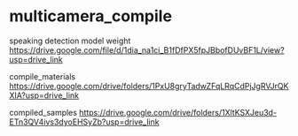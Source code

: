 # multicamera_compile

speaking detection model weight
https://drive.google.com/file/d/1dia_na1ci_B1fDfPX5fpJBbofDUvBF1L/view?usp=drive_link

compile_materials
https://drive.google.com/drive/folders/1PxU8gryTadwZFqLRqCdPjJgRVJrQKXIA?usp=drive_link

compiled_samples
https://drive.google.com/drive/folders/1XltKSXJeu3d-ETn3QV4ivs3dyoEHSyZb?usp=drive_link

